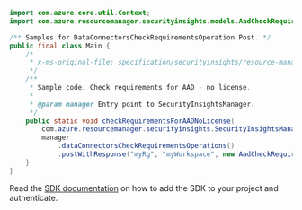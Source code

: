 ```java
import com.azure.core.util.Context;
import com.azure.resourcemanager.securityinsights.models.AadCheckRequirements;

/** Samples for DataConnectorsCheckRequirementsOperation Post. */
public final class Main {
    /*
     * x-ms-original-file: specification/securityinsights/resource-manager/Microsoft.SecurityInsights/preview/2022-01-01-preview/examples/dataConnectors/CheckRequirementsAzureActiveDirectoryNoLicense.json
     */
    /**
     * Sample code: Check requirements for AAD - no license.
     *
     * @param manager Entry point to SecurityInsightsManager.
     */
    public static void checkRequirementsForAADNoLicense(
        com.azure.resourcemanager.securityinsights.SecurityInsightsManager manager) {
        manager
            .dataConnectorsCheckRequirementsOperations()
            .postWithResponse("myRg", "myWorkspace", new AadCheckRequirements(), Context.NONE);
    }
}
```

Read the [SDK documentation](https://github.com/Azure/azure-sdk-for-java/blob/azure-resourcemanager-securityinsights_1.0.0-beta.3/sdk/securityinsights/azure-resourcemanager-securityinsights/README.md) on how to add the SDK to your project and authenticate.
